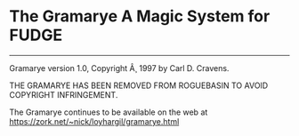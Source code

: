 # The Gramarye A Magic System for FUDGE

---

Gramarye version 1.0, Copyright Â¸ 1997 by Carl D. Cravens.  

THE GRAMARYE HAS BEEN REMOVED FROM ROGUEBASIN TO AVOID COPYRIGHT INFRINGEMENT.  

The Gramarye continues to be available on the web at <https://zork.net/~nick/loyhargil/gramarye.html>
